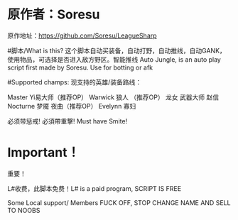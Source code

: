 # 原作者：Soresu
原作地址：https://github.com/Soresu/LeagueSharp

#脚本/What is this?
这个脚本自动买装备，自动打野，自动推线，自动GANK，使用物品，可选择是否进入敌方野区。智能推线
Auto Jungle, is an auto play script first made by Soresu. Use for botting or afk

#Supported champs:
现支持的英雄/装备路线：

Master Yi易大师（推荐OP）
Warwick  狼人 （推荐OP）
龙女
武器大师
赵信
Nocturne 梦魇 夜曲（推荐OP）
Evelynn  寡妇

必须带惩戒!
必須帶重擊!
Must have Smite!

# Important！
重要！

L#收费，此脚本免费！L# is a paid program, SCRIPT IS FREE

Some Local support/ Members FUCK OFF, STOP CHANGE NAME AND SELL TO NOOBS
